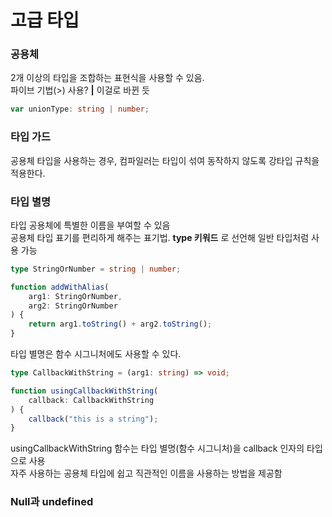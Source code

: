 # 고급 타입
### 공용체
2개 이상의 타입을 조합하는 표현식을 사용할 수 있음.  
파이브 기법(>) 사용? **|** 이걸로 바뀐 듯  
``` typescript
var unionType: string | number;
```
  
### 타입 가드
공용체 타입을 사용하는 경우, 컴파일러는 타입이 섞여 동작하지 않도록 강타입 규칙을 적용한다.

### 타입 별명
타입 공용체에 특별한 이름을 부여할 수 있음  
공용체 타입 표기를 편리하게 해주는 표기법. **type 키워드** 로 선언해 일반 타입처럼 사용 가능
``` typescript
type StringOrNumber = string | number;

function addWithAlias(
    arg1: StringOrNumber,
    arg2: StringOrNumber
) {
    return arg1.toString() + arg2.toString();
}
```
타입 별명은 함수 시그니처에도 사용할 수 있다.
``` typescript
type CallbackWithString = (arg1: string) => void;

function usingCallbackWithString(
    callback: CallbackWithString
) {
    callback("this is a string");
}
```
usingCallbackWithString 함수는 타입 별명(함수 시그니처)을 callback 인자의 타입으로 사용  
자주 사용하는 공용체 타입에 쉽고 직관적인 이름을 사용하는 방법을 제공함
  
### Null과 undefined